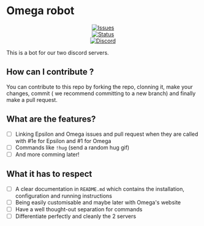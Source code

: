 #  Omega robot

<p align="center">
  <a href="https://github.com/Omega-Numworks/Omega/   issues"><img alt="Issues" src="https://img.shields.io/github/issues/Omega-Numworks/Omega-robot?style=for-the-badge" /></a>
  <br/>
  <a href="https://github.com/Omega-Numworks/Omega-Robot"> <img alt ="Status" src="https://img.shields.io/badge/Status-Under%20developpement-yellow?style=for-the-badge"> </a>
  <br/>
  <a href="https://discord.gg/X2TWhh9"><img alt="Discord" src="https://img.shields.io/discord/663420259851567114?color=blue&labelColor=292929&label=chat%20-%20discord&logo=discord&style=for-the-badge" /></a>
</p>
This is a bot for our two discord servers.

## How can I contribute ?

You can contribute to this repo by forking the repo, clonning it, make your changes, commit ( we recommend committing to a new branch) and finally make a pull request.

##  What are the features?

- [ ] Linking Epsilon and Omega issues and pull request when they are called with #1e for Epsilon and #1 for Omega
- [ ] Commands like `!hug` (send a random hug gif)
- [ ] And more comming later!

## What it has to respect 
- [ ] A clear documentation in `README.md` which contains the installation, configuration and running instructions
- [ ] Being easily customisable and maybe later with Omega's website
- [ ] Have a well thought-out separation for commands
- [ ] Differentiate perfectly and cleanly the 2 servers
